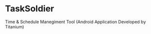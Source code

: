 TaskSoldier
===========

Time &amp; Schedule Manegiment Tool (Android Application Developed by Titanium) 